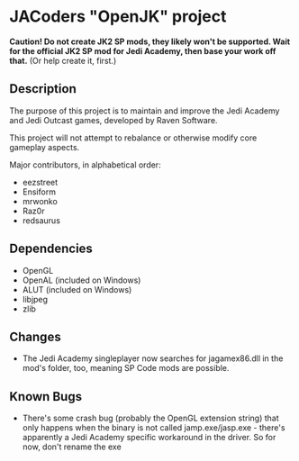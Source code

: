 # JACoders "OpenJK" project #

**Caution! Do not create JK2 SP mods, they likely won't be supported. Wait for the official JK2 SP mod for Jedi Academy, then base your work off that.** (Or help create it, first.)

## Description ##

The purpose of this project is to maintain and improve the Jedi Academy and Jedi Outcast games, developed by Raven Software.

This project will not attempt to rebalance or otherwise modify core gameplay aspects.

Major contributors, in alphabetical order:
* eezstreet
* Ensiform
* mrwonko
* Raz0r
* redsaurus

## Dependencies ##
* OpenGL
* OpenAL (included on Windows)
* ALUT (included on Windows)
* libjpeg
* zlib

## Changes ##

* The Jedi Academy singleplayer now searches for jagamex86.dll in the mod's folder, too, meaning SP Code mods are possible.


## Known Bugs ##

* There's some crash bug (probably the OpenGL extension string) that only happens when the binary is not called jamp.exe/jasp.exe - there's apparently a Jedi Academy specific workaround in the driver. So for now, don't rename the exe